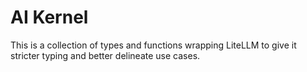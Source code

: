 # AI Kernel

This is a collection of types and functions wrapping LiteLLM to give it stricter typing and better delineate use cases.
